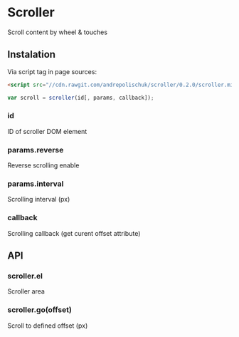 # Scroller

  Scroll content by wheel & touches

## Instalation

  Via script tag in page sources:

```html
<script src="//cdn.rawgit.com/andrepolischuk/scroller/0.2.0/scroller.min.js"></script>
```

```js
var scroll = scroller(id[, params, callback]);
```

### id

  ID of scroller DOM element

### params.reverse

  Reverse scrolling enable

### params.interval

  Scrolling interval (px)

### callback

  Scrolling callback (get curent offset attribute)

## API

### scroller.el

  Scroller area

### scroller.go(offset)

  Scroll to defined offset (px)
